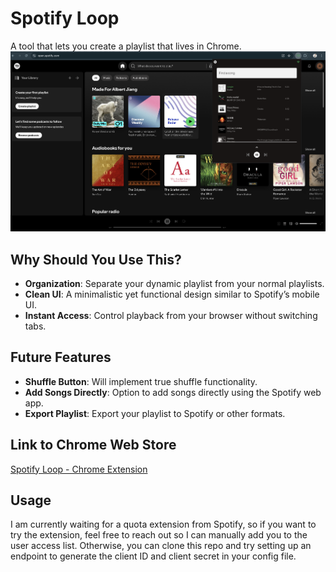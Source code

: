 # Spotify Loop

A tool that lets you create a playlist that lives in Chrome.
![Spotify Loop Screenshot](public/demo.png)

## Why Should You Use This?

- **Organization**: Separate your dynamic playlist from your normal playlists.  
- **Clean UI**: A minimalistic yet functional design similar to Spotify’s mobile UI.  
- **Instant Access**: Control playback from your browser without switching tabs.  

## Future Features

- **Shuffle Button**: Will implement true shuffle functionality.  
- **Add Songs Directly**: Option to add songs directly using the Spotify web app.  
- **Export Playlist**: Export your playlist to Spotify or other formats.  

## Link to Chrome Web Store

[Spotify Loop - Chrome Extension](https://chromewebstore.google.com/detail/spotify-loop/mpimcbcjjjabekebnmdchehgkimeekfi)

## Usage

I am currently waiting for a quota extension from Spotify, so if you want to try the extension, feel free to reach out so I can manually add you to the user access list. Otherwise, you can clone this repo and try setting up an endpoint to generate the client ID and client secret in your config file. 